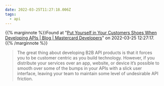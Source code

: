 ```yaml
---
date: 2022-03-25T11:27:18.006Z
tags:
  - api
---
```

{{% marginnote %}}Found at "[Put Yourself in Your Customers Shoes When Developing APIs | Blog | Mastercard Developers](https://developer.mastercard.com/blog/put-yourself-in-your-customers-shoes-when-developing-apis/)" on 2022-03-25 12:27:17.{{% /marginnote %}}

> The great thing about developing B2B API products is that it forces you to be customer centric as you build technology. However, if you distribute your services over an app, website, or device it’s possible to smooth over some of the bumps in your APIs with a slick user interface, leaving your team to maintain some level of undesirable API friction.


